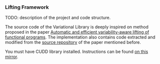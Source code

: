 ### Lifting Framework

TODO: description of the project and code structure.

The source code of the Variational Library is deeply inspired on method proposed in the paper [Automatic and efficient variability-aware lifting of functional programs](https://dl.acm.org/doi/10.1145/3428225). The implementation also contains code extracted and modified from the [source repository](https://github.com/ramyshahin/ProductLineAnalysis) of the paper mentioned before.

You must have CUDD library installed. Instructions can be found [on this mirror](https://github.com/ivmai/cudd).

